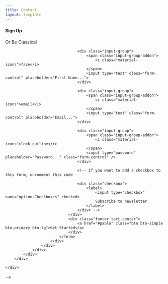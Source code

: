 ```yaml
---
title: Contact
layout: template
---
```


<!-- NEED TO FIX.  BROKEN CSS -->
<body class="signup-page">
    <div class="wrapper">
		<div class="header header-filter" style="background-image: url('../assets/img/city.jpg'); background-size: cover; background-position: top center;">
			<div class="container">
				<div class="row">
					<div class="col-md-4 col-md-offset-4 col-sm-6 col-sm-offset-3">
						<div class="card card-signup">
							<form class="form" method="" action="">
								<div class="header header-primary text-center">
									<h4>Sign Up</h4>
									<div class="social-line">
										<a href="#pablo" class="btn btn-simple btn-just-icon">
											<i class="fa fa-facebook-square"></i>
										</a>
										<a href="#pablo" class="btn btn-simple btn-just-icon">
											<i class="fa fa-twitter"></i>
										</a>
										<a href="#pablo" class="btn btn-simple btn-just-icon">
											<i class="fa fa-google-plus"></i>
										</a>
									</div>
								</div>
								<p class="text-divider">Or Be Classical</p>
								<div class="content">

									<div class="input-group">
										<span class="input-group-addon">
											<i class="material-icons">face</i>
										</span>
										<input type="text" class="form-control" placeholder="First Name...">
									</div>

									<div class="input-group">
										<span class="input-group-addon">
											<i class="material-icons">email</i>
										</span>
										<input type="text" class="form-control" placeholder="Email...">
									</div>

									<div class="input-group">
										<span class="input-group-addon">
											<i class="material-icons">lock_outline</i>
										</span>
										<input type="password" placeholder="Password..." class="form-control" />
									</div>

									<!-- If you want to add a checkbox to this form, uncomment this code

									<div class="checkbox">
										<label>
											<input type="checkbox" name="optionsCheckboxes" checked>
											Subscribe to newsletter
										</label>
									</div> -->
								</div>
								<div class="footer text-center">
									<a href="#pablo" class="btn btn-simple btn-primary btn-lg">Get Started</a>
								</div>
							</form>
						</div>
					</div>
				</div>
			</div>
		</div>

    </div>


</body>
<!--   Core JS Files   
<script src="../assets/js/jquery.min.js" type="text/javascript"></script>
<script src="../assets/js/bootstrap.min.js" type="text/javascript"></script>
<script src="../assets/js/material.min.js"></script>

<!--  Plugin for the Sliders, full documentation here: http://refreshless.com/nouislider/ -->
<script src="../assets/js/nouislider.min.js" type="text/javascript"></script>

<!--  Plugin for the Datepicker, full documentation here: http://www.eyecon.ro/bootstrap-datepicker/ -->
<script src="../assets/js/bootstrap-datepicker.js" type="text/javascript"></script>

<!-- Control Center for Material Kit: activating the ripples, parallax effects, scripts from the example pages etc -->
<script src="../assets/js/material-kit.js" type="text/javascript"></script>

-->
